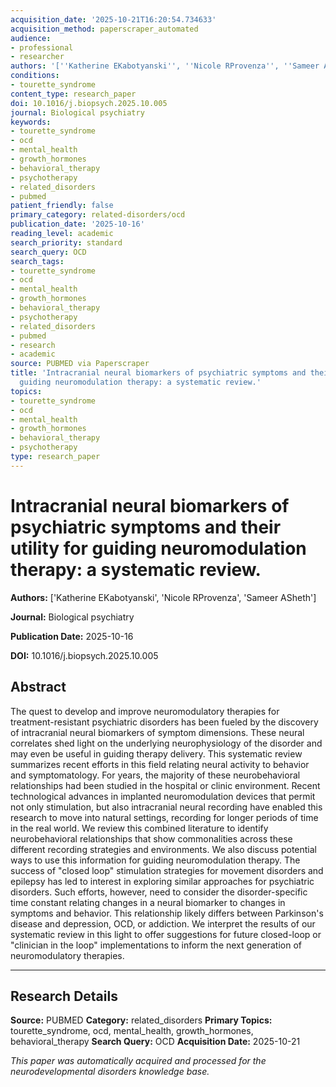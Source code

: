 ```yaml
---
acquisition_date: '2025-10-21T16:20:54.734633'
acquisition_method: paperscraper_automated
audience:
- professional
- researcher
authors: '[''Katherine EKabotyanski'', ''Nicole RProvenza'', ''Sameer ASheth'']'
conditions:
- tourette_syndrome
content_type: research_paper
doi: 10.1016/j.biopsych.2025.10.005
journal: Biological psychiatry
keywords:
- tourette_syndrome
- ocd
- mental_health
- growth_hormones
- behavioral_therapy
- psychotherapy
- related_disorders
- pubmed
patient_friendly: false
primary_category: related-disorders/ocd
publication_date: '2025-10-16'
reading_level: academic
search_priority: standard
search_query: OCD
search_tags:
- tourette_syndrome
- ocd
- mental_health
- growth_hormones
- behavioral_therapy
- psychotherapy
- related_disorders
- pubmed
- research
- academic
source: PUBMED via Paperscraper
title: 'Intracranial neural biomarkers of psychiatric symptoms and their utility for
  guiding neuromodulation therapy: a systematic review.'
topics:
- tourette_syndrome
- ocd
- mental_health
- growth_hormones
- behavioral_therapy
- psychotherapy
type: research_paper
---
```


# Intracranial neural biomarkers of psychiatric symptoms and their utility for guiding neuromodulation therapy: a systematic review.

**Authors:** ['Katherine EKabotyanski', 'Nicole RProvenza', 'Sameer ASheth']

**Journal:** Biological psychiatry

**Publication Date:** 2025-10-16

**DOI:** 10.1016/j.biopsych.2025.10.005

## Abstract

The quest to develop and improve neuromodulatory therapies for treatment-resistant psychiatric disorders has been fueled by the discovery of intracranial neural biomarkers of symptom dimensions. These neural correlates shed light on the underlying neurophysiology of the disorder and may even be useful in guiding therapy delivery. This systematic review summarizes recent efforts in this field relating neural activity to behavior and symptomatology. For years, the majority of these neurobehavioral relationships had been studied in the hospital or clinic environment. Recent technological advances in implanted neuromodulation devices that permit not only stimulation, but also intracranial neural recording have enabled this research to move into natural settings, recording for longer periods of time in the real world. We review this combined literature to identify neurobehavioral relationships that show commonalities across these different recording strategies and environments. We also discuss potential ways to use this information for guiding neuromodulation therapy. The success of "closed loop" stimulation strategies for movement disorders and epilepsy has led to interest in exploring similar approaches for psychiatric disorders. Such efforts, however, need to consider the disorder-specific time constant relating changes in a neural biomarker to changes in symptoms and behavior. This relationship likely differs between Parkinson's disease and depression, OCD, or addiction. We interpret the results of our systematic review in this light to offer suggestions for future closed-loop or "clinician in the loop" implementations to inform the next generation of neuromodulatory therapies.

---

## Research Details

**Source:** PUBMED
**Category:** related_disorders
**Primary Topics:** tourette_syndrome, ocd, mental_health, growth_hormones, behavioral_therapy
**Search Query:** OCD
**Acquisition Date:** 2025-10-21

*This paper was automatically acquired and processed for the neurodevelopmental disorders knowledge base.*
